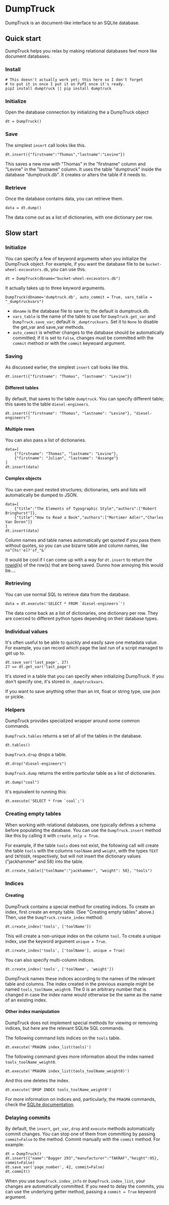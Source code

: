 DumpTruck
==============

DumpTruck is an document-like interface to an SQLite database.

Quick start
----------
DumpTruck helps you relax by making relational databases
feel more like document databases.

### Install

    # This doesn't actually work yet; this here so I don't forget
    # to put it in once I put it on PyPI once it's ready.
    pip2 install dumptruck || pip install dumptruck

### Initialize

Open the database connection by initializing the a DumpTruck object

    dt = DumpTruck()

### Save
The simplest `insert` call looks like this.

    dt.insert({"firstname":"Thomas","lastname":"Levine"})

This saves a new row with "Thomas" in the "firstname" column and
"Levine" in the "lastname" column. It uses the table "dumptruck"
inside the database "dumptruck.db". It creates or alters the table
if it needs to.

### Retrieve
Once the database contains data, you can retrieve them.

    data = dt.dump()

The data come out as a list of dictionaries, with one dictionary per row.

Slow start
-------
### Initialize

You can specify a few of keyword arguments when you initialize the DumpTruck object.
For example, if you want the database file to be `bucket-wheel-excavators.db`,
you can use this.

    dt = DumpTruck(dbname="bucket-wheel-excavators.db")

It actually takes up to three keyword arguments.

    DumpTruck(dbname='dumptruck.db', auto_commit = True, vars_table = "_dumptruckvars")

* `dbname` is the database file to save to; the default is dumptruck.db.
* `vars_table` is the name of the table to use for `DumpTruck.get_var`
and `DumpTruck.save_var`; default is `_dumptruckvars`. Set it to `None`
to disable the get_var and save_var methods.
* `auto_commit` is whether changes to the database should be automatically committed;
if it is set to `False`, changes must be committed with the `commit` method
or with the `commit` keywoard argument.

### Saving
As discussed earlier, the simplest `insert` call looks like this.

    dt.insert({"firstname": "Thomas", "lastname": "Levine"})

#### Different tables
By default, that saves to the table `dumptruck`. You can specify different table;
this saves to the table `diesel-engineers`.

    dt.insert({"firstname": "Thomas", "lastname": "Levine"}, "diesel-engineers")

#### Multiple rows
You can also pass a list of dictionaries.

    data=[
        {"firstname": "Thomas", "lastname": "Levine"},
        {"firstname": "Julian", "lastname": "Assange"}
    ]
    dt.insert(data)

#### Complex objects
You can even past nested structures; dictionaries,
sets and lists will automatically be dumped to JSON.

    data=[
        {"title":"The Elements of Typographic Style","authors":["Robert Bringhurst"]},
        {"title":"How to Read a Book","authors":["Mortimer Adler","Charles Van Doren"]}
    ]
    dt.insert(data)

Column names and table names automatically get quoted if you pass them without quotes,
so you can use bizarre table and column names, like `no^[hs!'e]?'sf_"&'`

It would be cool if I can come up with a way for `dt.insert` to return
the [rowid](http://www.sqlite.org/lang_createtable.html#rowid)(s) of the
row(s) that are being saved. Dunno how annoying this would be....

### Retrieving

You can use normal SQL to retrieve data from the database.

    data = dt.execute('SELECT * FROM `diesel-engineers`')

The data come back as a list of dictionaries, one dictionary
per row. They are coerced to different python types depending
on their database types.

### Individual values
It's often useful to be able to quickly and easily save one metadata value.
For example, you can record which page the last run of a script managed to get up to.

    dt.save_var('last_page', 27)
    27 == dt.get_var('last_page')

It's stored in a table that you can specify when initializing DumpTruck.
If you don't specify one, it's stored in `_dumptruckvars`.

If you want to save anything other than an int, float or string type,
use json or pickle.

### Helpers
DumpTruck provides specialized wrapper around some common commands.

`DumpTruck.tables` returns a set of all of the tables in the database.

    dt.tables()

`DumpTruck.drop` drops a table.

    dt.drop("diesel-engineers")

`DumpTruck.dump` returns the entire particular table as a list of dictionaries.

    dt.dump("coal")

It's equivalent to running this:

    dt.execute('SELECT * from `coal`;')

### Creating empty tables
When working with relational databases, one typically defines a schema
before populating the database. You can use the `DumpTruck.insert` method
like this by calling it with `create_only = True`.

For example, if the table `tools` does not exist, the following call will create the table
`tools` with the columns `toolName` and `weight`, with the types `TEXT` and `INTEGER`,
respectively, but will not insert the dictionary values ("jackhammer" and 58) into the table.

    dt.create_table({"toolName":"jackhammer", "weight": 58}, "tools")

### Indices

#### Creating
DumpTruck contains a special method for creating indices. To create an index,
first create an empty table. (See "Creating empty tables" above.)
Then, use the `DumpTruck.create_index` method.

    dt.create_index('tools', ['toolName'])

This will create a non-unique index on the column `tool`. To create a unique
index, use the keyword argument `unique = True`.

    dt.create_index('tools', ['toolName'], unique = True)

You can also specify multi-column indices.

    dt.create_index('tools', ['toolName', 'weight'])

DumpTruck names these indices according to the names of the relevant table and columns.
The index created in the previous example might be named `tools_toolName_weight0`.
The 0 is an arbitrary number that is changed in case the index name would otherwise
be the same as the name of an existing index.

#### Other index manipulation
DumpTruck does not implement special methods for viewing or removing indices, but here
are the relevant SQLite SQL commands.

The following command lists indices on the `tools` table.

    dt.execute('PRAGMA index_list(tools)')

The following command gives more information about the index named `tools_toolName_weight0`.

    dt.execute('PRAGMA index_list(tools_toolName_weight0)')

And this one deletes the index.

    dt.execute('DROP INDEX tools_toolName_weight0')

For more information on indices and, particularly, the `PRAGMA` commands, check
the [SQLite documentation]().

### Delaying commits
By default, the `insert`, `get_var`, `drop` and `execute` methods automatically commit changes.
You can stop one of them from committing by passing `commit=False` to the method.
Commit manually with the `commit` method.  For example:

    dt = DumpTruck()
    dt.insert({"name":"Bagger 293","manufacturer":"TAKRAF","height":95}, commit=False)
    dt.save_var('page_number', 42, commit=False)
    dt.commit()

When you use `DumpTruck.index_info` or `DumpTruck.index_list`,
your changes are automatically committed. If you need to delay the commits,
you can use the underlying getter method, passing a `commit = True` keyword argument.
